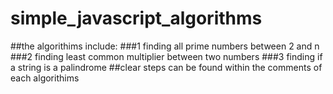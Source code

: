 # simple_javascript_algorithms

##the algorithims include:
###1 finding all prime numbers between 2 and n
###2 finding least common multiplier between two numbers
###3 finding if a string is a palindrome
##clear steps can be found within the comments of each algorithims
